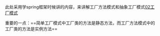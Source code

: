 此处采用学spring框架时候讲的内容，来讲解工厂方法模式和抽象工厂模式[02工厂模式](../Spring/04GoF之工厂模式/02工厂模式.md)

重要的一点：==简单工厂模式中工厂类的方法是静态方法，而工厂方法模式中的工厂类的方法是实例方法==
